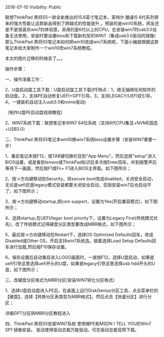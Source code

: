 2018-07-10
Visibility: Public



联想ThinkPad 黑将S5一款全新推出的15.6英寸笔记本，英特尔 酷睿i5 6代系列带来的强大性能让这款新品得到了跨越式的性能提升 。预装的是win10系统，网友还是不是很喜欢win7的体验感，采用的是6代以上的CPU，在安装win7时usb3.0设备无法使用，安装时要设置bios和下载新机型的WIN7（集成usb3.0驱动的镜像）那么ThinkPad 黑将S5笔记本如何把win10改成win7系统呢，下面小编就根据这款笔记本给大家制作一个win10改win7系统教程。



本文的图片迁移的时候丢了。。。



操作步骤：



一、操作准备工作：


2、U盘启动盘工具下载：U盘启动盘工具下载(PE特点：1，绝无捆绑任何软件的启动盘。2，支持PE自动修复UEFI+GPT引导。3，支持LEGACY/UEFI双引导。4，一键装机自动注入usb3.0和nvme驱动)



（制作U盘PE启动盘视频教程） 



2、WIN7系统下载：联想笔记本WIN7 64位系统（支持8代CPU集显+NVME固态+USB3.0）





二、ThinkPad 黑将S5笔记本win10换win7系统bios设置步骤（安装WIN7重要一步）


1、重启笔记本按F12，按TAB键切换栏目到"App Menu"，然后选择"setup"进入BIOS设置，或是看到lenovo或ThinkPad标识后多次按Enter回车，听到报警声后等待下一画面，然后按F1或Fn+ F1进入BIOS主界面。如下图所示；



 


2、按→方向键移动到Security，将secure boot改成disabled，关闭安全启动，无论是uefi还是legacy模式安装都要关闭安全启动，否刚安装win7后也启动不了，如下图所示；




3、按→方向键移动startup,把csm support，设置为Yes(开启兼容模式)，如下图所示；





4、选择startup,在UEFI/legac boot priority下，设置为Legacy First(传统模式优先)，改了传统模式记得硬盘分区类型要改成MBR格式，如下图所示；

5、最后按→方向键移动在Restart下，选择OS Optimized Defaults回车，改成Disabled或Other OS，开启支持win7系统选。接着选择Load Setup Defaults回车进行加载,然后按F10保存设置。

6、保存设置后自动重启进入LOGO画面时，一直按F12，选择U盘启动，如果是uefi引导这里选择uefi开头的U盘，如果是legacy引导这里选择usb hdd开头的U盘，如下图所示；

三、改硬盘分区格式为MBR分区(安装WIN7转化分区格式)

1、选择U盘启动盘进入PE后，在桌面上运行DiskGenius分区工具，点击菜单栏的【硬盘】，选择【转换分区表类型为MBR格式】，然后点击【快速分区】进行分区；


详细GPT分区转MBR分区教程进入   



四、ThinkPad 黑将S5安装WIN7系统
使用微PE和MSDN I TELL YOU的Win7 SP1 镜像安装。
驱动使用驱动总裁万能驱动。可在驱动总裁官网下载。